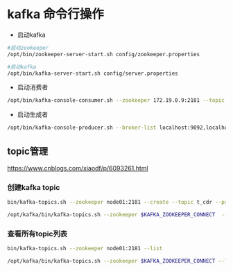 # kafka 命令行操作

- 启动kafka

```bash
#启动zookeeper
/opt/bin/zookeeper-server-start.sh config/zookeeper.properties

#启动kafka
/opt/bin/kafka-server-start.sh config/server.properties
```

- 启动消费者

```bash
/opt/bin/kafka-console-consumer.sh --zookeeper 172.19.0.9:2181 --topic zerg.hydra --from-beginning
```

- 启动生成者

```bash
/opt/bin/kafka-console-producer.sh --broker-list localhost:9092,localhost:9093,localhost:9094 --sync --topic zerg.hydra
```

## topic管理

https://www.cnblogs.com/xiaodf/p/6093261.html

### 创建kafka topic

```bash
bin/kafka-topics.sh --zookeeper node01:2181 --create --topic t_cdr --partitions 30  --replication-factor 2

/opt/kafka/bin/kafka-topics.sh --zookeeper $KAFKA_ZOOKEEPER_CONNECT  --create --topic alikafka_mini_program_publish_test --partitions 1  --replication-factor 1
```

### 查看所有topic列表

```bash
bin/kafka-topics.sh --zookeeper node01:2181 --list

/opt/kafka/bin/kafka-topics.sh --zookeeper $KAFKA_ZOOKEEPER_CONNECT --list
```
